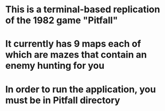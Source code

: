 # This is a terminal-based replication of the 1982 game "Pitfall"
# It currently has 9 maps each of which are mazes that contain an enemy hunting for you
# In order to run the application, you must be in Pitfall directory
